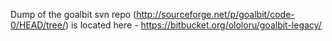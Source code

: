 Dump of the goalbit svn repo (http://sourceforge.net/p/goalbit/code-0/HEAD/tree/) is located here - https://bitbucket.org/ololoru/goalbit-legacy/
